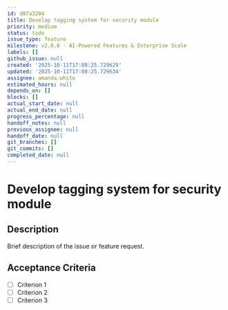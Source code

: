 ```yaml
---
id: d87a3204
title: Develop tagging system for security module
priority: medium
status: todo
issue_type: feature
milestone: v2.0.0 - AI-Powered Features & Enterprise Scale
labels: []
github_issue: null
created: '2025-10-11T17:08:25.729629'
updated: '2025-10-11T17:08:25.729634'
assignee: amanda.white
estimated_hours: null
depends_on: []
blocks: []
actual_start_date: null
actual_end_date: null
progress_percentage: null
handoff_notes: null
previous_assignee: null
handoff_date: null
git_branches: []
git_commits: []
completed_date: null
---
```


# Develop tagging system for security module

## Description

Brief description of the issue or feature request.

## Acceptance Criteria

- [ ] Criterion 1
- [ ] Criterion 2
- [ ] Criterion 3